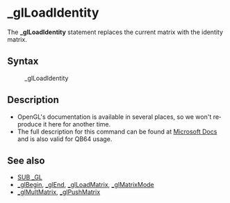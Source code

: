 <style>pre.codeide, pre.outputfixed, .outputcrt0 { background-color: #000 !important; color: #FFF !important; }</style><!DOCTYPE html>
<html class="client-nojs" dir="ltr" lang="en">
<head>
<title>_glLoadIdentity - QB64 Phoenix Edition Wiki</title>
</head>
<body class="mediawiki ltr sitedir-ltr mw-hide-empty-elt ns-0 ns-subject page-GlLoadIdentity rootpage-GlLoadIdentity skin-vector action-view skin-vector-legacy vector-feature-language-in-header-enabled vector-feature-language-in-main-page-header-disabled vector-feature-language-alert-in-sidebar-disabled vector-feature-sticky-header-disabled vector-feature-sticky-header-edit-disabled vector-feature-table-of-contents-disabled vector-feature-visual-enhancement-next-disabled">
<div class="mw-body" id="content" role="main">
<a id="top"></a>
<h1 class="firstHeading mw-first-heading" id="firstHeading">_glLoadIdentity</h1>
<div class="vector-body" id="bodyContent">
<div class="mw-body-content mw-content-ltr" dir="ltr" id="mw-content-text" lang="en"><div class="mw-parser-output"><p>The <b>_glLoadIdentity</b> statement replaces the current matrix with the identity matrix.
</p>
<h2><span class="mw-headline" id="Syntax">Syntax</span></h2>
<dl><dd><a class="mw-selflink selflink">_glLoadIdentity</a></dd></dl>
<p>
</p>
<h2><span class="mw-headline" id="Description">Description</span></h2>
<ul><li>OpenGL's documentation is available in several places, so we won't reproduce it here for another time.</li>
<li>The full description for this command can be found at <a class="external text" href="https://learn.microsoft.com/en-us/windows/win32/opengl/glloadidentity" rel="nofollow">Microsoft Docs</a> and is also valid for QB64 usage.</li></ul>
<p>
</p>
<h2><span class="mw-headline" id="See_also">See also</span></h2>
<ul><li><a href="GL" title="GL">SUB _GL</a></li>
<li><a href="GlBegin" title="GlBegin">_glBegin</a>, <a href="GlEnd" title="GlEnd">_glEnd</a>, <a class="external text" href="https://learn.microsoft.com/en-us/windows/win32/opengl/glloadmatrix" rel="nofollow">_glLoadMatrix</a>, <a href="GlMatrixMode" title="GlMatrixMode">_glMatrixMode</a></li>
<li><a class="external text" href="https://learn.microsoft.com/en-us/windows/win32/opengl/glmultmatrix" rel="nofollow">_glMultMatrix</a>, <a href="GlPushMatrix" title="GlPushMatrix">_glPushMatrix</a></li></ul>
<p>
</p>
<!-- 
NewPP limit report
Cached time: 20240715033050
Cache expiry: 86400
Reduced expiry: false
Complications: [show‐toc]
CPU time usage: 0.014 seconds
Real time usage: 0.018 seconds
Preprocessor visited node count: 13/1000000
Post‐expand include size: 545/2097152 bytes
Template argument size: 0/2097152 bytes
Highest expansion depth: 3/100
Expensive parser function count: 0/100
Unstrip recursion depth: 0/20
Unstrip post‐expand size: 0/5000000 bytes
-->
<!--
Transclusion expansion time report (%,ms,calls,template)
100.00%    7.603      1 -total
 25.87%    1.967      1 Template:PageSyntax
 24.10%    1.832      1 Template:PageDescription
 23.47%    1.784      1 Template:PageSeeAlso
 22.99%    1.748      1 Template:PageNavigation
-->
<!-- Saved in parser cache with key qb64pnix_mw19894-mwmb_:pcache:idhash:976-0!canonical and timestamp 20240715033050 and revision id 6934.
 -->
</div>
</div>
</div>
</div>
</body>
</html>